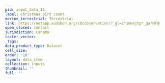 ```yaml
---
pid: input_data_11
label: Christmas bird count
marine_terrestrial: Terrestrial
link: https://netapp.audubon.org/cbcobservation/?_gl=1*1mwxjtp*_ga*MTQyOTczNTE1NC4xNjczNjIyMjI5*_ga_X2XNL2MWTT*MTY3MzYyMjIyOC4xLjAuMTY3MzYyMjIyOS41OS4wLjA.&_gl=1*1mwxjtp*_ga*MTQyOTczNTE1NC4xNjczNjIyMjI5*_ga_X2X
open_closed: Contact
jurisdiction: Canada
raster_vector: 
_tags: 
data_product_type: Dataset
cell_size: 
order: '10'
layout: data_item
collection: inputs
thumbnail: ''
full: ''
---
```

